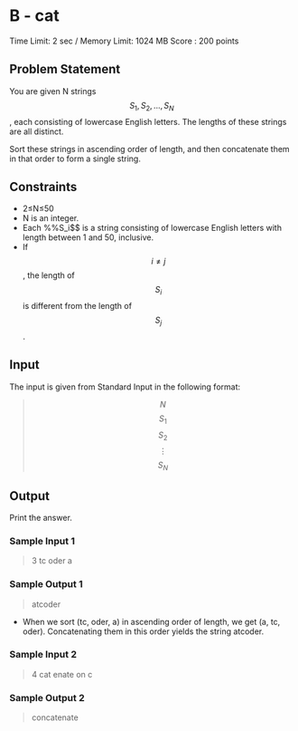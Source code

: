 # B - cat

Time Limit: 2 sec / Memory Limit: 1024 MB
Score : 200 points

## Problem Statement
You are given N strings $$S_1, S_2, ... ,S_N$$, each consisting of lowercase English letters. The lengths of these strings are all distinct.

Sort these strings in ascending order of length, and then concatenate them in that order to form a single string.


## Constraints
* 2≤N≤50
* N is an integer.
* Each %%S_i$$ is a string consisting of lowercase English letters with length between 1 and 50, inclusive.
* If $$i\neq j$$, the length of $$S_i$$ is different from the length of $$S_j$$.


## Input
The input is given from Standard Input in the following format:

> $$N$$
> $$S_1$$
> $$S_2$$
> $$⋮$$
> $$S_N$$

## Output
Print the answer.


### Sample Input 1
> 3
> tc
> oder
> a
### Sample Output 1
> atcoder
* When we sort (tc, oder, a) in ascending order of length, we get (a, tc, oder). Concatenating them in this order yields the string atcoder.

### Sample Input 2
> 4
> cat
> enate
> on
> c
### Sample Output 2
> concatenate